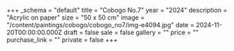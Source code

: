+++
_schema = "default"
title = "Cobogo No.7"
year = "2024"
description = "Acrylic on paper"
size = "50 x 50 cm"
image = "/content/paintings/cobogo/cobogo_no7/img-e4094.jpg"
date = 2024-11-20T00:00:00.000Z
draft = false
sale = false
gallery = ""
price = ""
purchase_link = ""
private = false
+++
